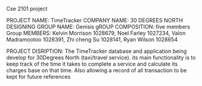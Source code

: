 Cse 2101 project 

PROJECT NAME: TimeTracker
COMPANY NAME: 30 DEGREES NORTH
DESIGNING GROUP NAME: Genisis 
gROUP COMPOSITION: five members 
Group MEMBERS: Kelvin Morrison 1028679, Noel Farley 1027234, Valon Madramootoo 1028391, Zhi cheng Su 1028141, Ryan Wilson 1028654

PROJECT DISRIPTION: The TimeTracker database and application being develop for 30Degrees North (taxi/travel service). its main functionality is to keep track of the time it takes to complete a service and calculate its charges base on that time.
Also allowing a record of all transaction to be kept for future references


